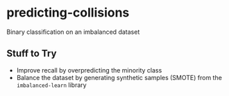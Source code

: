 # predicting-collisions
Binary classification on an imbalanced dataset

## Stuff to Try
- Improve recall by overpredicting the minority class
- Balance the dataset by generating synthetic samples (SMOTE) from the `imbalanced-learn` library
